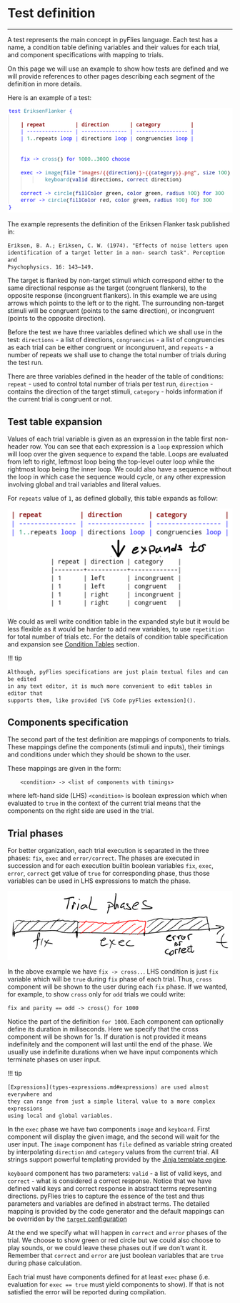 # Test definition

---

A test represents the main concept in pyFlies language. Each test has a name, a
condition table defining variables and their values for each trial, and
component specifications with mapping to trials.

On this page we will use an example to show how tests are defined and we will
provide references to other pages describing each segment of the definition in
more details.

Here is an example of a test:

![Test example](images/test-example.png)


The example represents the definition of the Eriksen Flanker task published in:

    Eriksen, B. A.; Eriksen, C. W. (1974). "Effects of noise letters upon
    identification of a target letter in a non- search task". Perception and
    Psychophysics. 16: 143–149.

The target is flanked by non-target stimuli which correspond either to
the same directional response as the target (congruent flankers), to the
opposite response (incongruent flankers). In this example we are using arrows
which points to the left or to the right. The surrounding non-target stimuli
will be congruent (points to the same direction), or incongruent (points to the
opposite direction).

Before the test we have three variables defined which we shall use in the test:
`directions` - a list of directions, `congruencies` - a list of congruencies as
each trial can be either congruent or inconguruent, and `repeats` - a number of
repeats we shall use to change the total number of trials during the test run.


There are three variables defined in the header of the table of conditions:
`repeat` - used to control total number of trials per test run, `direction` -
contains the direction of the target stimuli, `category` - holds information if
the current trial is congruent or not.

## Test table expansion

Values of each trial variable is given as an expression in the table first
non-header row. You can see that each expression is a `loop` expression which
will loop over the given sequence to expand the table. Loops are evaluated from
left to right, leftmost loop being the top-level outer loop while the rightmost
loop being the inner loop. We could also have a sequence without the loop in
which case the sequence would cycle, or any other expression involving global
and trail variables and literal values.

For `repeats` value of `1`, as defined globally, this table expands as follow:

![Table expansion](images/table-expansion.png)

We could as well write condition table in the expanded style but it would be
less flexible as it would be harder to add new variables, to use `repetition`
for total number of trials etc. For the details of condition table specification
and expansion see [Condition Tables](condition-tables.md) section.

!!! tip

    Although, pyFlies specifications are just plain textual files and can be edited
    in any text editor, it is much more convenient to edit tables in editor that
    supports them, like provided [VS Code pyFlies extension]().


## Components specification

The second part of the test definition are mappings of components to trials.
These mappings define the components (stimuli and inputs), their timings and
conditions under which they should be shown to the user.

These mappings are given in the form:

        <condition> -> <list of components with timings>
        
        
where left-hand side (LHS) `<condition>` is boolean expression which when
evaluated to `true` in the context of the current trial means that the
components on the right side are used in the trial.


## Trial phases

For better organization, each trial execution is separated in the three phases:
`fix`, `exec` and `error/correct`. The phases are executed in succession and for
each execution builtin boolean variables `fix`, `exec`, `error`, `correct` get
value of `true` for corresponding phase, thus those variables can be used in LHS
expressions to match the phase.

![Trial phases](images/trial-phases.png)


In the above example we have `fix -> cross..`. LHS condition is just `fix`
variable which will be `true` during `fix` phase of each trial. Thus, `cross`
component will be shown to the user during each `fix` phase. If we wanted, for
example, to show `cross` only for `odd` trials we could write:

    fix and parity == odd -> cross() for 1000

Notice the part of the definition `for 1000`. Each component can optionally
define its duration in miliseconds. Here we specify that the cross component
will be shown for 1s. If duration is not provided it means indefinitely and the
component will last until the end of the phase. We usually use indefinite
durations when we have input components which terminate phases on user input.

!!! tip

    [Expressions](types-expressions.md#expressions) are used almost everywhere and
    they can range from just a simple literal value to a more complex expressions
    using local and global variables.

In the `exec` phase we have two components `image` and `keyboard`. First
component will display the given image, and the second will wait for the user
input. The `image` component has `file` defined as variable string created by
interpolating `direction` and `category` values from the current trial. All
strings support powerful templating provided by the [Jinja template
engine](https://jinja.palletsprojects.com/).

`keyboard` component has two parameters: `valid` - a list of valid keys, and
`correct` - what is considered a correct response. Notice that we have defined
valid keys and correct response in abstract terms representing directions.
pyFlies tries to capture the essence of the test and thus parameters and
variables are defined in abstract terms. The detailed mapping is provided by the
code generator and the default mappings can be overriden by the [`target`
configuration](targets.md)

At the end we specify what will happen in `correct` and `error` phases of the
trial. We choose to show green or red circle but we could also choose to play
sounds, or we could leave these phases out if we don't want it. Remember that
`correct` and `error` are just boolean variables that are `true` during phase
calculation.

Each trial must have components defined for at least `exec` phase (i.e.
evaluation for `exec == true` must yield components to show). If that is not
satisfied the error will be reported during compilation.

